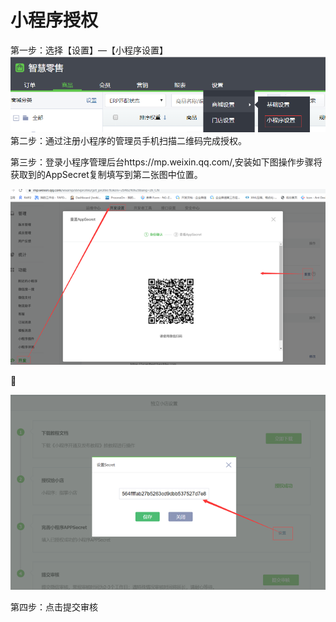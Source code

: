 # 小程序授权

第一步：选择【设置】—【小程序设置】![](/assets/import20208201747.png) 第二步：通过注册小程序的管理员手机扫描二维码完成授权。

 第三步：登录小程序管理后台https://mp.weixin.qq.com/,安装如下图操作步骤将获取到的AppSecret复制填写到第二张图中位置。

![](/assets/import20208201749.png)



![](/assets/import20208201750.png)

第四步：点击提交审核

